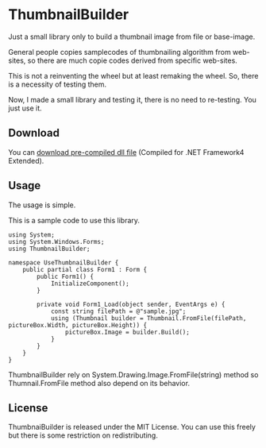 ThumbnailBuilder
================

Just a small library only to build a thumbnail image from file or base-image.

General people copies samplecodes of thumbnailing algorithm from web-sites, 
so there are much copie codes derived from specific web-sites.

This is not a reinventing the wheel but at least remaking the wheel.
So, there is a necessity of testing them.

Now, I made a small library and testing it, there is no need to re-testing.
You just use it.


## Download

You can [download pre-compiled dll file](https://s3.amazonaws.com/nagahoge/github/thumbnail-builder/ThumbnailBuilder_v1.0.zip) (Compiled for .NET Framework4 Extended).


## Usage

The usage is simple.

This is a sample code to use this library.

    using System;
    using System.Windows.Forms;
    using ThumbnailBuilder;
    
    namespace UseThumbnailBuilder {
        public partial class Form1 : Form {
            public Form1() {
                InitializeComponent();
            }
    
            private void Form1_Load(object sender, EventArgs e) {
                const string filePath = @"sample.jpg";
                using (Thumbnail builder = Thumbnail.FromFile(filePath, pictureBox.Width, pictureBox.Height)) {
                    pictureBox.Image = builder.Build();
                }
            }
        }
    }

ThumbnailBuilder rely on System.Drawing.Image.FromFile(string) method so 
Thumnail.FromFile method also depend on its behavior.


## License

ThumbnaiBuilder is released under the MIT License.
You can use this freely but there is some restriction on redistributing.
